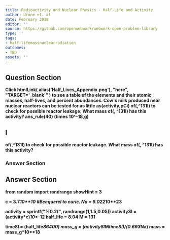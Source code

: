 ```yaml
---
title: Radioactivity and Nuclear Physics - Half-Life and Activity
author: Urone et. al
date: February 2018
editor: ''
source: https://github.com/openwebwork/webwork-open-problem-library
type: ''
tags:
- half-lifemassnuclearradiation
outcomes:
- TBD
assets: ''
---
```


## Question Section 

<b>
Click
 htmlLink( alias('Half_Lives_Appendix.png'), "here", "TARGET='_blank'" )
to see a table of the elements and their atomic masses, half-lives, and percent abundances.
Cow's milk produced near nuclear reactors can be tested for as little as(activity,pCi) of(,^131I) to check for possible reactor leakage. What mass of(, ^131I) has this activity? 
ans_rule(40) (times 10^-18,g)

## I
of(,^131I) to check for possible reactor leakage. What mass of(, ^131I) has this activity? 
### Answer Section


## Answer Section

from random import randrange
showHint = 3

c = 3.7*10**10           #Becquerel to curie.
Na = 6.022*10**23

activity = sprintf("%0.2f", randrange(1,1.5,0.05))
activitySI = (activity*c)*10**-12
half_life = 8.04
M = 131

timeSI = (half_life*86400)
mass_g = (activitySI*M*timeSI)/(0.693*Na)
mass = mass_g*10**18